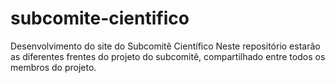 # subcomite-cientifico
Desenvolvimento do site do Subcomitê Científico
Neste repositório estarão as diferentes frentes do projeto do subcomitê, compartilhado entre todos os membros do projeto.